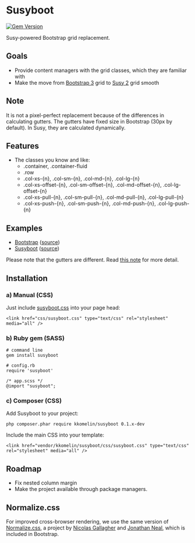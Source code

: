 # Susyboot
[![Gem Version](https://badge.fury.io/rb/susyboot.svg)](https://badge.fury.io/rb/susyboot)

Susy-powered Bootstrap grid replacement.

## Goals

- Provide content managers with the grid classes, which they are familiar with
- Make the move from [Bootstrap 3](http://getbootstrap.com/) grid to [Susy 2](http://susy.oddbird.net/) grid smooth

## Note

It is not a pixel-perfect replacement because of the differences in calculating gutters.
The gutters have fixed size in Bootstrap (30px by default). In Susy, they are calculated dynamically.

## Features

- The classes you know and like: 
  - .container, .container-fluid
  - .row 
  - .col-xs-{n}, .col-sm-{n}, .col-md-{n}, .col-lg-{n}
  - .col-xs-offset-{n}, .col-sm-offset-{n}, .col-md-offset-{n}, .col-lg-offset-{n}
  - .col-xs-pull-{n}, .col-sm-pull-{n}, .col-md-pull-{n}, .col-lg-pull-{n}
  - .col-xs-push-{n}, .col-sm-push-{n}, .col-md-push-{n}, .col-lg-push-{n}

## Examples

- [Bootstrap](https://htmlpreview.github.io/?https://raw.githubusercontent.com/kkomelin/susyboot/master/examples/test_bootstrap.html) ([source](https://raw.githubusercontent.com/kkomelin/susyboot/master/examples/test_bootstrap.html))
- [Susyboot](https://htmlpreview.github.io/?https://raw.githubusercontent.com/kkomelin/susyboot/master/examples/test_susyboot.html) ([source](https://raw.githubusercontent.com/kkomelin/susyboot/master/examples/test_susyboot.html))

Please note that the gutters are different. Read [this note](#note) for more detail.

## Installation

### a) Manual (CSS)

Just include [susyboot.css](https://raw.githubusercontent.com/kkomelin/susyboot/master/css/susyboot.css) into your page head:

```
<link href="css/susyboot.css" type="text/css" rel="stylesheet" media="all" />
```

### b) Ruby gem (SASS)

```
# command line
gem install susyboot
```

```
# config.rb
require 'susyboot'
```

```
/* app.scss */
@import "susyboot";
```

### c) Composer (CSS)

Add Susyboot to your project:

```
php composer.phar require kkomelin/susyboot 0.1.x-dev
```

Include the main CSS into your template:

```
<link href="vendor/kkomelin/susyboot/css/susyboot.css" type="text/css" rel="stylesheet" media="all" />
```


## Roadmap

- Fix nested column margin
- Make the project available through package managers.

## Normalize.css

For improved cross-browser rendering,
we use the same version of [Normalize.css](http://necolas.github.io/normalize.css/),
a project by [Nicolas Gallagher](https://twitter.com/necolas)
and [Jonathan Neal](https://twitter.com/jon_neal), which is included in Bootstrap.
